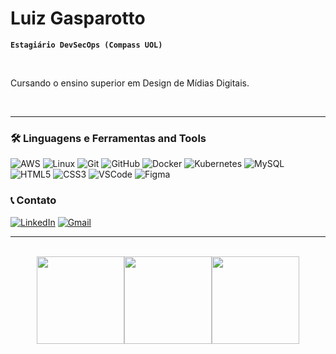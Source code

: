 #  Luiz Gasparotto

**`Estagiário DevSecOps (Compass UOL)`**

<br>

Cursando o ensino superior em Design de Mídias Digitais.

<br>

---

### 🛠️ Linguagens e Ferramentas and Tools

![AWS](https://img.shields.io/badge/-aws-222E3E?logo=amazon-web-services&style=for-the-badge&logoColor=white)
![Linux](https://img.shields.io/badge/-Linux-FCC624?logo=linux&style=for-the-badge&logoColor=black)
![Git](https://img.shields.io/badge/-Git-F05032?logo=git&style=for-the-badge&logoColor=white)
![GitHub](https://img.shields.io/badge/-GitHub-181717?logo=github&style=for-the-badge&logoColor=white)
![Docker](https://img.shields.io/badge/-Docker-2496ED?logo=docker&style=for-the-badge&logoColor=white)
![Kubernetes](https://img.shields.io/badge/-Kubernetes-326CE5?logo=kubernetes&style=for-the-badge&logoColor=white)
![MySQL](https://img.shields.io/badge/-MySQL-4479A1?logo=mysql&style=for-the-badge&logoColor=white)
![HTML5](https://img.shields.io/badge/-HTML5-E34F26?logo=html5&style=for-the-badge&logoColor=white)
![CSS3](https://img.shields.io/badge/-CSS3-1572B6?logo=css3&style=for-the-badge&logoColor=white)
![VSCode](https://img.shields.io/badge/-VSCode-007ACC?logo=visual-studio-code&style=for-the-badge&logoColor=white)
![Figma](https://img.shields.io/badge/-Figma-F24E1E?logo=figma&style=for-the-badge&logoColor=white)

### 📞 Contato

[![LinkedIn](https://img.shields.io/badge/-LinkedIn-0A66C2?logo=linkedin&style=for-the-badge&logoColor=white)](www.linkedin.com/in/luiz-henrique-gasparotto-2b19282aa)
[![Gmail](https://img.shields.io/badge/-Gmail-D14836?logo=gmail&style=for-the-badge&logoColor=white)](mailto:gasparottoluizhenrique@gmail.com)

---
 
<br>
<div align="center" style="display: flex; flex-wrap: wrap; justify-content: center;">
  <!-- GitHub Stats Cards -->
  <img height="140em" src="https://github-readme-stats.vercel.app/api?username=gasparotto-l&show_icons=true&locale=en&theme=dark&rank_icon=github&card_width=100" />
  <img height="140em" src="https://github-readme-stats.vercel.app/api/top-langs/?username=gasparotto-l&theme=dark&layout=compact&card_width=100">
  <img height="140em" src="https://streak-stats.demolab.com?user=gasparotto-l&theme=dark&locale=pt_BR&card_width=300">
</div>
</details>
